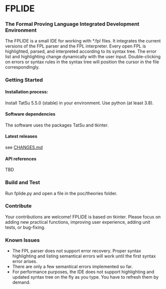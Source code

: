 # FPLIDE
### The Formal Proving Language Integrated Development Environment

The FPLIDE is a small IDE for working with *.fpl files. It integrates the current versions of the FPL parser and the FPL interpreter. Every open FPL is highlighted, parsed, and interpreted according to its syntax tree. The error list and highlighting change dynamically with the user input. Double-clicking on errors or syntax rules in the syntax tree will position the cursor in the file correspondingly.   

### Getting Started
#### Installation process:
Install TatSu 5.5.0 (stable) in your environment. Use python (at least 3.8).
#### Software dependencies
The software uses the packages TatSu and tkinter. 
#### Latest releases
see [CHANGES.md](https://github.com/bookofproofs/fpl/blob/master/ide/CHANGES.md)
#### API references
TBD

### Build and Test
Run fplide.py and open a file in the poc/theories folder.

### Contribute
Your contributions are welcome! FPLIDE is based on tkinter. Please focus on adding new practical functions, 
improving user experience, adding unit tests, or bug-fixing. 

### Known Issues
* The FPL parser does not support error recovery. Proper syntax highlighting and listing semantical errors will work until the first syntax error arises.
* There are only a few semantical errors implemented so far.
* For performance purposes, the IDE does not support highlighting and updated syntax tree on the fly as you type. You have to refresh them by demand.


